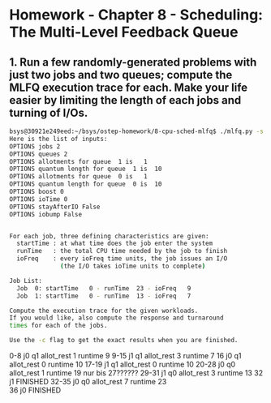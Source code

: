 # Homework - Chapter 8 - Scheduling: The Multi-Level Feedback Queue

## 1. Run a few randomly-generated problems with just two jobs and two queues; compute the MLFQ execution trace for each. Make your life easier by limiting the length of each jobs and turning of I/Os.

```sh
bsys@30921e249eed:~/bsys/ostep-homework/8-cpu-sched-mlfq$ ./mlfq.py -s 8 -j 2 -n 2 -i 0
Here is the list of inputs:
OPTIONS jobs 2
OPTIONS queues 2
OPTIONS allotments for queue  1 is   1
OPTIONS quantum length for queue  1 is  10
OPTIONS allotments for queue  0 is   1
OPTIONS quantum length for queue  0 is  10
OPTIONS boost 0
OPTIONS ioTime 0
OPTIONS stayAfterIO False
OPTIONS iobump False


For each job, three defining characteristics are given:
  startTime : at what time does the job enter the system
  runTime   : the total CPU time needed by the job to finish
  ioFreq    : every ioFreq time units, the job issues an I/O
              (the I/O takes ioTime units to complete)

Job List:
  Job  0: startTime   0 - runTime  23 - ioFreq   9
  Job  1: startTime   0 - runTime  13 - ioFreq   7

Compute the execution trace for the given workloads.
If you would like, also compute the response and turnaround
times for each of the jobs.

Use the -c flag to get the exact results when you are finished.
```

0-8     j0  q1  allot_rest 1    runtime 9
9-15    j1  q1  allot_rest 3    runtime 7
16      j0  q1  allot_rest 0    runtime 10
17-19   j1  q1  allot_rest 0    runtime 10
20-28   j0  q0  allot_rest 1    runtime 19 nur bis 27??????
29-31   j1  q0  allot_rest 3    runtime 13
32      j1 FINISHED
32-35   j0  q0  allot_rest 7    runtime 23  
36      j0  FINISHED

